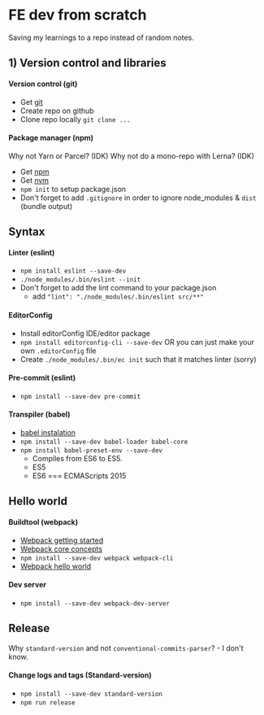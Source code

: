 # FE dev from scratch
Saving my learnings to a repo instead of random notes.

## 1) Version control and libraries

#### Version control (git)
- Get [git](https://git-scm.com/downloads)
- Create repo on github 
- Clone repo locally `git clone ...`

#### Package manager (npm)
Why not Yarn or Parcel? (IDK)
Why not do a mono-repo with Lerna? (IDK)

- Get [npm](https://www.npmjs.com/get-npm)
- Get [nvm](https://github.com/creationix/nvm)
- `npm init` to setup package.json
- Don't forget to add `.gitignore` in order to ignore node_modules & `dist` (bundle output) 

## Syntax

#### Linter (eslint)
- `npm install eslint --save-dev`
- `./node_modules/.bin/eslint --init`
- Don't forget to add the lint command to your package.json
    - add `"lint": "./node_modules/.bin/eslint src/**"`

#### EditorConfig
- Install editorConfig IDE/editor package
- `npm install editorconfig-cli --save-dev` OR you can just make your own `.editorConfig` file
- Create `./node_modules/.bin/ec init` such that it matches linter (sorry)

#### Pre-commit (eslint)
- `npm install --save-dev pre-commit`

#### Transpiler (babel)
- [babel instalation](https://babeljs.io/docs/setup/#installation)
- `npm install --save-dev babel-loader babel-core`
- `npm install babel-preset-env --save-dev`
	- Compiles from ES6 to ES5.
	- ES5 
	- ES6 === ECMAScripts 2015


## Hello world

#### Buildtool (webpack)
- [Webpack getting started](https://webpack.js.org/guides/getting-started/)
- [Webpack core concepts](https://webpack.js.org/concepts/)
- `npm install --save-dev webpack webpack-cli`
- [Webpack hello world](https://webpack.js.org/guides/getting-started/)

#### Dev server
- `npm install --save-dev webpack-dev-server`


## Release
Why `standard-version` and not `conventional-commits-parser`?
	- I don't know.

#### Change logs and tags (Standard-version)
- `npm install --save-dev standard-version` 
- `npm run release`


